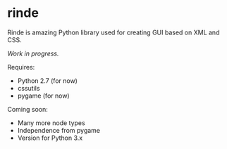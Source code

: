 # rinde
Rinde is amazing Python library used for creating GUI based on XML and CSS.

*Work in progress.*

Requires:
<ul>
    <li>Python 2.7 (for now)</li>
    <li>cssutils</li>
	<li>pygame (for now)</li>
</ul>

Coming soon:
<ul>
	<li>Many more node types</li>
	<li>Independence from pygame</li>
	<li>Version for Python 3.x</li>
</ul>
